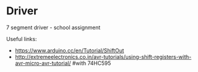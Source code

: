 # Driver
7 segment driver - school assignment 

Useful links: 
- https://www.arduino.cc/en/Tutorial/ShiftOut
- http://extremeelectronics.co.in/avr-tutorials/using-shift-registers-with-avr-micro-avr-tutorial/  #with 74HC595

